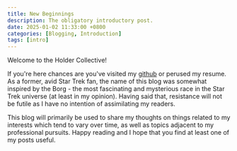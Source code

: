```yaml
---
title: New Beginnings
description: The obligatory introductory post.
date: 2025-01-02 11:33:00 +0800
categories: [Blogging, Introduction]
tags: [intro]
---
```


Welcome to the Holder Collective!

If you're here chances are you've visited my [github](https://github.com/TheHolderCollective) or perused my resume. As a former, avid Star Trek fan, the name of this blog was somewhat inspired by the Borg - the most fascinating and mysterious race in the Star Trek universe (at least in my opinion). Having said that, resistance will not be futile as I have no intention of assimilating my readers. 

This blog will primarily be used to share my thoughts on things related to my interests which tend to vary over time, as well as topics adjacent to my professional pursuits. Happy reading and I hope that you find at least one of my posts useful.




